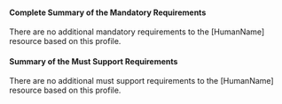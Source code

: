 #### Complete Summary of the Mandatory Requirements


There are no additional mandatory requirements to the [HumanName] resource based on this profile.


#### Summary of the Must Support Requirements


There are no additional must support requirements to the [HumanName] resource based on this profile.
